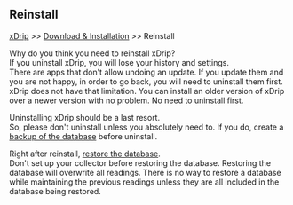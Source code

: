 ## Reinstall  
[xDrip](../README.md) >> [Download & Installation](./Installation_page) >> Reinstall  
  
Why do you think you need to reinstall xDrip?  
If you uninstall xDrip, you will lose your history and settings.  
There are apps that don't allow undoing an update.  If you update them and you are not happy, in order to go back, you will need to uninstall them first.  
xDrip does not have that limitation.  You can install an older version of xDrip over a newer version with no problem.  No need to uninstall first.  
  
Uninstalling xDrip should be a last resort.  
So, please don't uninstall unless you absolutely need to.  If you do, create a [backup of the database](./Backup-Database.md) before uninstall.  
  
Right after reinstall, [restore the database](./Restore-Database.md).  
Don't set up your collector before restoring the database.  Restoring the database will overwrite all readings.  There is no way to restore a database while maintaining the previous readings unless they are all included in the database being restored.  
  

